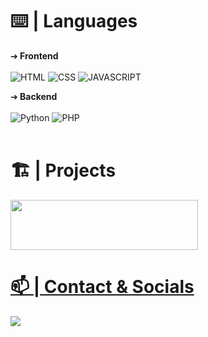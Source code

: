 

# ⌨️ | Languages

➔<b> Frontend<br><br></b>
![HTML](https://img.shields.io/badge/-HTML-f36619?&style=for-the-badge&logo=html5&logoColor=white)
![CSS](https://img.shields.io/badge/-CSS3-264de4?&style=for-the-badge&logo=css3&logoColor=white)
![JAVASCRIPT](https://img.shields.io/badge/-javascript-f7df1e?&style=for-the-badge&logo=javascript&logoColor=black)

➔<b> Backend<br><br></b>
![Python](https://img.shields.io/badge/-python-3771a2?&style=for-the-badge&logo=python&logoColor=white)
![PHP](https://img.shields.io/badge/-PHP-4f5b93?&style=for-the-badge&logo=php&logoColor=white)
<br><br>

# 🏗 | Projects
<a href="https://t.me/easymacscanner" target="_blank"><img width="300" height="80" src="https://i.imgur.com/WdOG6Sk.png">


# 📫 | Contact & Socials
<p>
<a href="https://t.me/stehack" target="_blank"><img src="https://img.shields.io/badge/-telegram-2487d4?style=for-the-badge&logo=telegram&logoColor=white">
</p>
